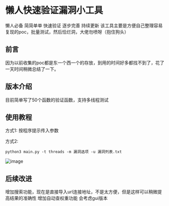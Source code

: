 # 懒人快速验证漏洞小工具
懒人必备 简简单单 快速验证 逐步完善 持续更新
该工具主要是方便自己整理容易复现的poc，批量测试，然后恰烂洞，大佬勿喷呀（抱住狗头）
## 前言
因为以前收集的poc都是东一个西一个的存放，到用的时间好多都找不到了，花了一天时间稍微总结了一下。
## 版本介绍
目前简单写了50个函数的验证函数，支持多线程测试
## 使用教程
方式1:
按程序提示传入参数

方式2:
```
python3 main.py -t threads -m 漏洞选项 -u 漏洞列表.txt
```
![image](https://user-images.githubusercontent.com/60703362/218305110-ef963c12-be8b-4724-b7b5-f98ce2450275.png)
## 后续改进
增加搜索功能，现在是直接导入url连接地址，不是太方便，但是这样可以稍微提高结果的准确性
增加自动查权重功能
会考虑gui版本
